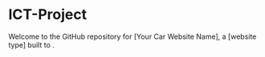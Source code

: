 # ICT-Project
Welcome to the GitHub repository for [Your Car Website Name], a [website type] built to .
